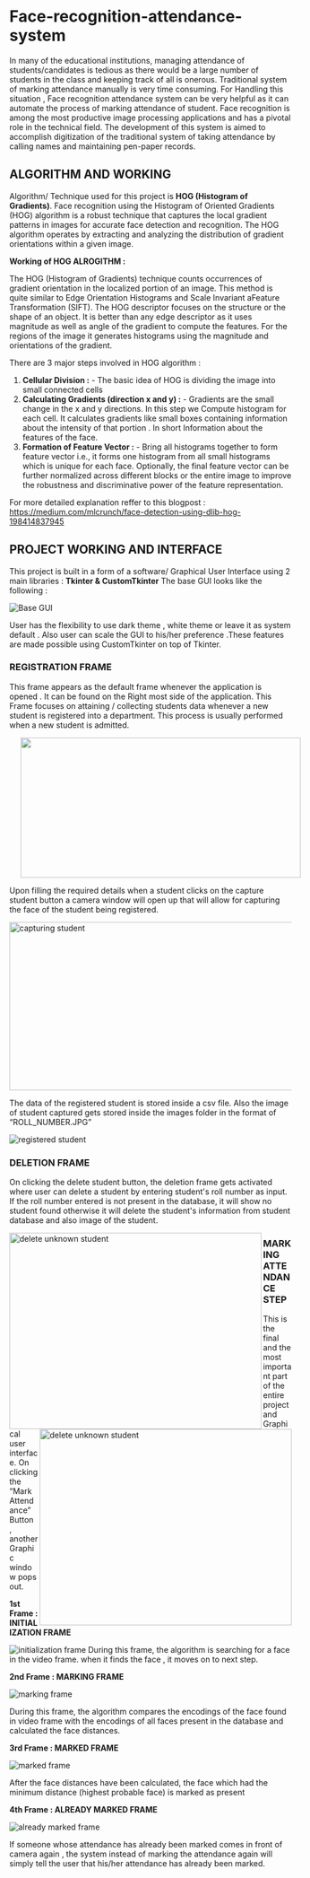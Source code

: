 # Face-recognition-attendance-system

In many of the educational institutions, managing attendance of students/candidates is tedious as there would be a large number of students in the class and keeping track of all is onerous. Traditional system of marking attendance manually is very time consuming. For Handling this situation , Face recognition attendance system can be very helpful as it can automate the process of marking attendance of student. Face recognition is among the most productive image processing applications and has a pivotal role in the technical field. The development of this system is aimed to accomplish digitization of the traditional system of taking attendance by calling names and maintaining pen-paper records.

## ALGORITHM AND WORKING
Algorithm/ Technique used for this project is **HOG (Histogram of Gradients)**.
Face recognition using the Histogram of Oriented Gradients (HOG) algorithm is a robust technique that captures the local gradient patterns in images for accurate face detection and recognition. The HOG algorithm operates by extracting and analyzing the distribution of gradient orientations within a given image. 

**Working of HOG ALROGITHM :**

The HOG (Histogram of Gradients) technique counts occurrences of gradient orientation in the localized portion of an image. This method is quite similar to Edge Orientation Histograms and Scale Invariant aFeature Transformation (SIFT). The HOG descriptor focuses on the structure or the shape of an object. It is better than any edge descriptor as it uses magnitude as well as angle of the gradient to compute the features. For the regions of the image it generates histograms using the magnitude and orientations of the gradient.

There are 3 major steps involved in HOG algorithm :
  1. **Cellular Division :** - The basic idea of HOG is dividing the image into small connected cells
  2. **Calculating Gradients (direction x and y) :** - Gradients are the small change in the x and y directions. In this step we Compute histogram for each cell. It calculates gradients like small boxes containing information about the intensity of that portion . In short Information about the features of the face.
  3. **Formation of Feature Vector :** -  Bring all histograms together to form feature vector i.e., it forms one histogram from all small histograms which is unique for each face.  Optionally, the final feature vector can be further normalized across different blocks or the entire image to improve the robustness and discriminative power of the feature representation.
 
 For more detailed explanation reffer to this blogpost : https://medium.com/mlcrunch/face-detection-using-dlib-hog-198414837945  
 
## PROJECT WORKING AND INTERFACE

This project is built in a form of a software/ Graphical User Interface using 2 main libraries : **Tkinter & CustomTkinter**
The base GUI looks like the following : 

![Base GUI](https://github.com/Himanshu584/face-recognition-attendance-system/blob/main/Project_imgs/1.png)

User has the flexibility to use dark theme , white theme or leave it as system default . Also user can scale the GUI to his/her preference .These features are made possible using CustomTkinter on top of Tkinter.

### REGISTRATION FRAME

This frame appears as the default frame whenever the application is opened . It can be found on the Right most side of the application. This Frame focuses on attaining / collecting students data whenever a new student is registered into a department. This process is usually performed when a new student is admitted.

<img src="https://github.com/Himanshu584/face-recognition-attendance-system/assets/70319246/06f37a89-13e3-4e45-b226-65f3f92c38e3" width='500px' height='250px' style="margin-left: 20px">

Upon filling the required details when a student clicks on the capture student button a camera window will open up that will allow for capturing the face of the student being registered. 

<img alt="capturing student" src="https://github.com/Himanshu584/face-recognition-attendance-system/blob/main/Project_imgs/3.png" width='550px' height='300px'>

The data of the registered student is stored inside a csv file. Also the image of student captured gets stored inside the images folder in the format of “ROLL_NUMBER.JPG”

![registered student](https://github.com/Himanshu584/face-recognition-attendance-system/blob/main/Project_imgs/5.png)

### DELETION FRAME

On clicking the delete student button, the deletion frame gets activated where user can delete a student by entering student's roll number as input.
If the roll number entered is not present in the database, it will show no student found otherwise it will delete the student's information from student database and also image of the student.

<img alt="delete unknown student" src="https://github.com/Himanshu584/face-recognition-attendance-system/assets/70319246/2cc030ac-0f1b-43b2-8e37-c6ba00831182" width="450px" height="350px" align="left">
<img alt="delete unknown student" src="https://github.com/Himanshu584/face-recognition-attendance-system/assets/70319246/1463835d-24fa-4078-8c17-80e09943c871" width="450px" height="350px" align="right">



### MARKING ATTENDANCE STEP 

This is the final and the most important part of the entire project and Graphical user interface. On clicking the “Mark Attendance” Button , another Graphic window pops out.

**1st Frame : INITIALIZATION FRAME**

![initialization frame](https://github.com/Himanshu584/face-recognition-attendance-system/blob/main/Project_imgs/initialization-frame.png)
During this frame, the algorithm is searching for a face in the video frame. when it finds the face , it moves on to next step.

**2nd Frame : MARKING FRAME**

![marking frame](https://github.com/Himanshu584/face-recognition-attendance-system/blob/main/Project_imgs/marking-frame.png)

During this frame, the algorithm compares the encodings of the face found in video frame with the encodings of all faces present in the database and calculated the face distances. 

**3rd Frame : MARKED FRAME**

![marked frame](https://github.com/Himanshu584/face-recognition-attendance-system/blob/main/Project_imgs/marked-frame.png)

After the face distances have been calculated, the face which had the minimum distance (highest probable face) is marked as present 

**4th Frame : ALREADY MARKED FRAME**

![already marked frame](https://github.com/Himanshu584/face-recognition-attendance-system/blob/main/Project_imgs/already-marked-frame.png)

If someone whose attendance has already been marked comes in front of camera again , the system instead of marking the attendance again will simply tell the user that his/her attendance has already been marked.


